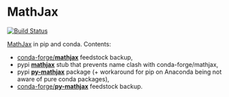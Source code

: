 # MathJax

[![Build Status](https://travis-ci.org/kiwi0fruit/py-mathjax.svg?branch=master)](https://travis-ci.org/kiwi0fruit/py-mathjax)

[MathJax](https://github.com/mathjax/MathJax) in pip and conda. Contents:

* [conda-forge/**mathjax**](https://github.com/conda-forge/mathjax-feedstock) feedstock backup,
* pypi [**mathjax**](https://pypi.org/project/mathjax/) stub that prevents name clash with conda-forge/mathjax,
* pypi [**py-mathjax**](https://pypi.org/project/py-mathjax/) package (+ workaround for pip on Anaconda being not aware of pure conda packages), 
* [conda-forge/**py-mathjax**](https://github.com/conda-forge/py-mathjax-feedstock) feedstock backup.
